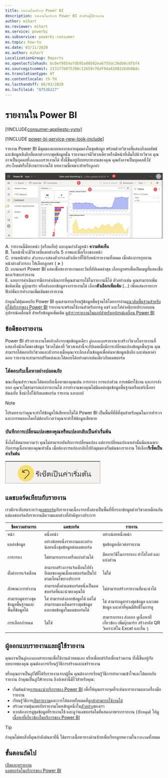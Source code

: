 ```yaml
---
title: รายงานในบริการ Power BI
description: รายงานในบริการ Power BI สำหรับผู้ใช้รายงาน
author: mihart
ms.reviewer: mihart
ms.service: powerbi
ms.subservice: powerbi-consumer
ms.topic: how-to
ms.date: 03/11/2020
ms.author: mihart
LocalizationGroup: Reports
ms.openlocfilehash: bc0ef9854afdb95a00502ea6755dc36db6c8fbf4
ms.sourcegitcommit: 2131f7b075390c12659c76df94a8108226db084c
ms.translationtype: HT
ms.contentlocale: th-TH
ms.lasthandoff: 08/03/2020
ms.locfileid: "87536227"
---
```

# <a name="reports-in-power-bi"></a>รายงานใน Power BI

[!INCLUDE[consumer-appliesto-yyny](../includes/consumer-appliesto-yyny.md)]

[!INCLUDE [power-bi-service-new-look-include](../includes/power-bi-service-new-look-include.md)]

รายงาน Power BI มีมุมมองแบบหลากหลายมุมมองในชุดข้อมูล พร้อมด้วยวิชวลที่แสดงถึงผลลัพธ์และข้อมูลเชิงลึกที่แตกต่างจากชุดข้อมูลนั้น  รายงานอาจมีวิชวลเดียวหรือมีหน้าที่เต็มไปด้วยวิชวล คุณอาจเป็นบุคคลที่*ออกแบบ*รายงานได้ ทั้งนี้ขึ้นอยู่กับบทบาทงานของคุณ คุณยังอาจเป็นบุคคลที่*ใช้ประโยชน์*หรือใช้งานรายงานได้ บทความนี้เหมาะสำหรับ*ลูกค้า*

![สกรีนช็อตของรายงาน](./media/end-user-reports/power-bi-report.png)

A. รายงานนี้มีหกหน้า (หรือแท็บ) และคุณกำลังดูหน้า **ความคิดเห็น**    
B. ในหน้านี้จะมีวิชวลที่แตกต่างกัน 5 ภาพและชื่อเรื่องของหน้า    
C. บานหน้าต่าง *ตัวกรอง* แสดงตัวกรองตัวเดียวที่ใช้กับหน้ารายงานทั้งหมด เมื่อต้องการยุบบานหน้าต่างตัวกรอง ให้เลือกลูกศร ( **>** )    
D. แบนเนอร์ Power BI แสดงชื่อของรายงานและวันที่อัปเดตล่าสุด เลือกลูกศรเพื่อเปิดเมนูที่แสดงชื่อของเจ้าของรายงาน    
E. แถบการดำเนินการมีการดำเนินการที่คุณสามารถใช้ในรายงานนี้ได้  ตัวอย่างเช่น คุณสามารถเพิ่มข้อคิดเห็น ดูบุ๊กมาร์ก หรือส่งออกข้อมูลจากรายงานได้  เลือก**ตัวเลือกเพิ่มเติม** (...) เพื่อแสดงรายการฟังก์ชันการทำงานเพิ่มเติมของรายงาน    

ถ้าคุณไม่คุ้นเคยกับ Power BI คุณสามารถเรียนรู้ข้อมูลพื้นฐานได้โดยการอ่าน[แนวคิดพื้นฐานสำหรับผู้ใช้บริการของ Power BI](end-user-basic-concepts.md) รายงานจะพร้อมใช้งานสำหรับการดู แชร์ และใส่คำอธิบายประกอบบนอุปกรณ์เคลื่อนที่ สำหรับข้อมูลเพิ่มเติม ดู[สำรวจรายงานในแอปสำหรับอุปกรณ์เคลื่อน Power BI](mobile/mobile-reports-in-the-mobile-apps.md)

## <a name="advantages-of-reports"></a>ข้อดีของรายงาน

Power BI สร้างรายงานโดยอ้างอิงจากชุดข้อมูลเดียว *ผู้ออกแบบ*รายงานจะสร้างวิชวลในรายงานที่แสดงถึงนักเก็ตของข้อมูล วิชวลไม่คงที่  วิชวลเหล่านี้จะอัปเดตเมื่อมีการเปลี่ยนแปลงข้อมูลพื้นฐาน คุณสามารถโต้ตอบกับวิชวลและตัวกรองเมื่อคุณเจาะลึกลงในข้อมูลเพื่อค้นหาข้อมูลเชิงลึก และค้นหาคำตอบ รายงานจะสามารถปรับแต่งและโต้ตอบได้อย่างมากเช่นเดียวกับแดชบอร์ด

### <a name="safely-interact-with-content"></a>โต้ตอบกับเนื้อหาอย่างปลอดภัย

ขณะที่คุณสำรวจและโต้ตอบกับเนื้อหาของคุณเช่น การกรอง การแบ่งส่วน การสมัครใช้งาน และการส่งออก คุณจะไม่สามารถแบ่งรายงานได้ การทำงานของคุณไม่มีผลต่อชุดข้อมูลพื้นฐานหรือแชร์เนื้อหาต้นฉบับ ซึ่งนำไปใช้กับแดชบอร์ด รายงาน และแอป

> [!NOTE]
> โปรดทราบว่าคุณจะทำให้ข้อมูลให้เสียหายไม่ได้ Power BI เป็นพื้นที่ที่ดีที่สุดสำหรับคุณในการสำรวจ และการทดลองโดยไม่ต้องกังวลว่าคุณจะทำให้ข้อมูลเสียหาย

### <a name="save-your-changes-or-revert-to-the-default-settings"></a>บันทึกการเปลี่ยนแปลงของคุณหรือแปลงกลับเป็นค่าเริ่มต้น

ซึ่งไม่ได้หมายความว่า คุณไม่สามารถบันทึกการเปลี่ยนแปลง แต่การเปลี่ยนแปลงเหล่านั้นมีผลเฉพาะกับการดูเนื้อหาของคุณเท่านั้น เมื่อต้องการแปลงกลับไปยังมุมมองเริ่มต้นของรายงาน ให้เลือก**รีเซ็ตเป็นค่าเริ่มต้น**

![สกรีนช็อตของไอคอน ย้อนกลับไปเป็นค่าเริ่มต้น](./media/end-user-reports/power-bi-reset.png)

## <a name="dashboards-versus-reports"></a>แดชบอร์ดเทียบกับรายงาน

เรามักจะสับสนระหว่าง[แดชบอร์ด](end-user-dashboards.md)กับรายงานเนื่องจากทั้งสองเป็นพื้นที่ที่กรอกข้อมูลด้วยวิชวลเหมือนกัน แต่แดชบอร์ดกับรายงานมีความแตกต่างที่สำคัญบางประการ  

| **ขีดความสามารถ** | **แดชบอร์ด** | **รายงาน** |
| --- | --- | --- |
| หน้า |หนึ่งหน้า |อย่างน้อยหนึ่งหน้า |
| แหล่งข้อมูล |อย่างน้อยหนึ่งรายงานและอย่างน้อยหนึ่งชุดข้อมูลต่อแดชบอร์ด |ชุดข้อมูลเดียวต่อรายงาน |
| การกรอง |ไม่สามารถกรองหรือแบ่งส่วนได้ |มีหลายวิธีในการกรอง ทำไฮไลท์ และแบ่งส่วน |
| ตั้งค่าการแจ้งเตือน |สามารถสร้างการแจ้งเตือนไปยังอีเมลของคุณเมื่อแดชบอร์ดเป็นไปตามเงื่อนไขบางประการ |ไม่ใช่ |
| ลักษณะการทำงาน |สามารถตั้งค่าแดชบอร์ดหนึ่งเป็นแดชบอร์ดที่แนะนำของคุณได้ |ไม่สามารถสร้างรายงานที่แนะนำได้ |
| สามารถดูตารางชุดข้อมูลพื้นฐานและพื้นที่ข้อมูลได้ |ไม่ สามารถส่งออกข้อมูลได้ แต่ไม่สามารถมองเห็นตารางชุดข้อมูลและเขตข้อมูลในแดชบอร์ดได้ |ได้ สามารถดูตารางชุดข้อมูล และเขตข้อมูล และค่าที่คุณมีสิทธิ์ในการดู |
| การเลือกกำหนด |ไม่ใช่  |สามารถกรอง ส่งออก ดูเนื้อหาที่เกี่ยวข้อง เพิ่มบุ๊กมาร์ก สร้างรหัส QR วิเคราะห์ใน Excel และอื่น ๆ |

<!--| Available in Power BI Desktop |No |Yes, can create and view reports in Desktop |
| Pinning |Can pin existing visuals (tiles) only from current dashboard to your other dashboards |Can pin visuals (as tiles) to any of your dashboards. Can pin entire report pages to any of your dashboards. | -->

## <a name="report-designers-and-report-consumers"></a>ผู้ออกแบบรายงานและผู้ใช้รายงาน

คุณอาจเป็น*ผู้ออกแบบ*รายงานเพื่อใช้งานด้วยตนเอง หรือเพื่อแชร์กับเพื่อนร่วมงาน ทั้งนี้ขึ้นอยู่กับบทบาทของคุณ คุณต้องการเรียนรู้วิธีการสร้างและแชร์รายงาน

หรือคุณอาจเป็น*ผู้ใช้*ที่ได้รับรายงานจากผู้อื่น คุณต้องการเรียนรู้วิธีการทำความเข้าใจและโต้ตอบกับรายงาน ถ้าคุณเป็น*ผู้ใช้*รายงาน ลิงก์เหล่านี้มีไว้สำหรับคุณ:

* เริ่มต้นด้วย[การแนะนำบริการของ Power BI](end-user-basic-concepts.md) เพื่อให้คุณทราบจุดที่จะค้นหารายงานและเครื่องมือรายงาน
* เรียนรู้วิธีการ[เปิดรายงาน](end-user-report-open.md)และการโต้ตอบทั้งหมดที่[ลูกค้าสามารถใช้งานได้](end-user-reading-view.md)
* สร้างความคุ้นเคยกับรายงานโดยเข้าดูหนึ่งใน[ตัวอย่าง](../create-reports/sample-tutorial-connect-to-the-samples.md)ของเรา  
* หากต้องการดูชุดข้อมูลที่รายงานใช้ และดูว่าแดชบอร์ดใดที่แสดงภาพจากรายงาน (*ปักหมุด*) ให้[ดูเนื้อหาที่เกี่ยวข้องในบริการของ Power BI](end-user-related.md)

> [!TIP]
> ถ้าคุณไม่พบสิ่งที่คุณกำลังค้นหาที่นี่ ใช้ตารางเนื้อหาทางด้านซ้ายเพื่อเรียกดูบทความใน*รายงาน*ทั้งหมด

## <a name="next-steps"></a>ขั้นตอนถัดไป

[เปิดและดูรายงาน](end-user-report-open.md)    
[แดชบอร์ดในบริการของ Power BI](end-user-dashboards.md)

